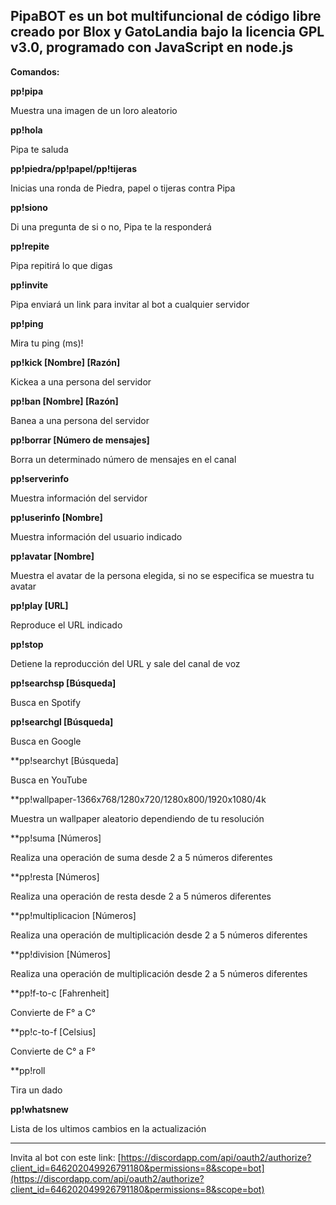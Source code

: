 **PipaBOT es un bot multifuncional de código libre creado por Blox y GatoLandia bajo la licencia GPL v3.0, programado con JavaScript en node.js**
------------------------------------------------
**Comandos:**

**pp!pipa**

Muestra una imagen de un loro aleatorio


**pp!hola**

Pipa te saluda


**pp!piedra/pp!papel/pp!tijeras**

Inicias una ronda de Piedra, papel o tijeras contra Pipa


**pp!siono**

Di una pregunta de si o no, Pipa te la responderá


**pp!repite**

Pipa repitirá lo que digas


**pp!invite**

Pipa enviará un link para invitar al bot a cualquier servidor


**pp!ping**

Mira tu ping (ms)!


**pp!kick [Nombre] [Razón]**

Kickea a una persona del servidor


**pp!ban [Nombre] [Razón]**

Banea a una persona del servidor


**pp!borrar [Número de mensajes]**

Borra un determinado número de mensajes en el canal


**pp!serverinfo**

Muestra información del servidor


**pp!userinfo [Nombre]**

Muestra información del usuario indicado


**pp!avatar [Nombre]**

Muestra el avatar de la persona elegida, si no se especifica se muestra tu avatar


**pp!play [URL]**

Reproduce el URL indicado


**pp!stop**

Detiene la reproducción del URL y sale del canal de voz


**pp!searchsp [Búsqueda]**

Busca en Spotify


**pp!searchgl [Búsqueda]**

Busca en Google


**pp!searchyt [Búsqueda]

Busca en YouTube


**pp!wallpaper-1366x768/1280x720/1280x800/1920x1080/4k

Muestra un wallpaper aleatorio dependiendo de tu resolución


**pp!suma [Números]

Realiza una operación de suma desde 2 a 5 números diferentes


**pp!resta [Números]

Realiza una operación de resta desde 2 a 5 números diferentes


**pp!multiplicacion [Números]

Realiza una operación de multiplicación desde 2 a 5 números diferentes


**pp!division [Números]

Realiza una operación de multiplicación desde 2 a 5 números diferentes


**pp!f-to-c [Fahrenheit]

Convierte de F° a C°


**pp!c-to-f [Celsius]

Convierte de C° a F°


**pp!roll

Tira un dado


**pp!whatsnew**

Lista de los ultimos cambios en la actualización

------------------------------------------------

Invita al bot con este link: [https://discordapp.com/api/oauth2/authorize?client_id=646202049926791180&permissions=8&scope=bot](https://discordapp.com/api/oauth2/authorize?client_id=646202049926791180&permissions=8&scope=bot)

